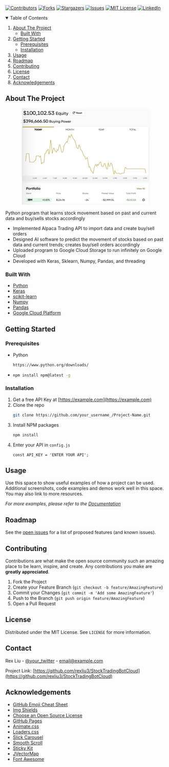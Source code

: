 [![Contributors][contributors-shield]][contributors-url]
[![Forks][forks-shield]][forks-url]
[![Stargazers][stars-shield]][stars-url]
[![Issues][issues-shield]][issues-url]
[![MIT License][license-shield]][license-url]
[![LinkedIn][linkedin-shield]][linkedin-url]

<!-- TABLE OF CONTENTS -->
<details open="open">
  <summary>Table of Contents</summary>
  <ol>
    <li>
      <a href="#about-the-project">About The Project</a>
      <ul>
        <li><a href="#built-with">Built With</a></li>
      </ul>
    </li>
    <li>
      <a href="#getting-started">Getting Started</a>
      <ul>
        <li><a href="#prerequisites">Prerequisites</a></li>
        <li><a href="#installation">Installation</a></li>
      </ul>
    </li>
    <li><a href="#usage">Usage</a></li>
    <li><a href="#roadmap">Roadmap</a></li>
    <li><a href="#contributing">Contributing</a></li>
    <li><a href="#license">License</a></li>
    <li><a href="#contact">Contact</a></li>
    <li><a href="#acknowledgements">Acknowledgements</a></li>
  </ol>
</details>



<!-- ABOUT THE PROJECT -->
## About The Project
<p align="center">
  <img width="400" height="300" src="images/screenshot.png">
</p>

Python program that learns stock movement based on past and current data and buy/sells stocks accordingly
* Implemented Alpaca Trading API to import data and create buy/sell orders
* Designed AI software to predict the movement of stocks based on past data and current trends; creates buy/sell orders accordingly
* Uploaded program to Google Cloud Storage to run infinitely on Google Cloud
* Developed with Keras, Sklearn, Numpy, Pandas, and threading

### Built With
* [Python](https://www.python.org/)
* [Keras](https://keras.io/)
* [scikit-learn](https://scikit-learn.org/)
* [Numpy](https://numpy.org/)
* [Pandas](https://pandas.pydata.org/)
* [Google Cloud Platform](https://cloud.google.com/)


## Getting Started
### Prerequisites
* Python
  ```sh
  https://www.python.org/downloads/
  ```
* 
  ```sh
  npm install npm@latest -g
  ```

### Installation

1. Get a free API Key at [https://example.com](https://example.com)
2. Clone the repo
   ```sh
   git clone https://github.com/your_username_/Project-Name.git
   ```
3. Install NPM packages
   ```sh
   npm install
   ```
4. Enter your API in `config.js`
   ```JS
   const API_KEY = 'ENTER YOUR API';
   ```



<!-- USAGE EXAMPLES -->
## Usage

Use this space to show useful examples of how a project can be used. Additional screenshots, code examples and demos work well in this space. You may also link to more resources.

_For more examples, please refer to the [Documentation](https://example.com)_



<!-- ROADMAP -->
## Roadmap

See the [open issues](https://github.com/othneildrew/Best-README-Template/issues) for a list of proposed features (and known issues).



<!-- CONTRIBUTING -->
## Contributing

Contributions are what make the open source community such an amazing place to be learn, inspire, and create. Any contributions you make are **greatly appreciated**.

1. Fork the Project
2. Create your Feature Branch (`git checkout -b feature/AmazingFeature`)
3. Commit your Changes (`git commit -m 'Add some AmazingFeature'`)
4. Push to the Branch (`git push origin feature/AmazingFeature`)
5. Open a Pull Request



<!-- LICENSE -->
## License

Distributed under the MIT License. See `LICENSE` for more information.



<!-- CONTACT -->
## Contact

Rex Liu - [@your_twitter](https://twitter.com/your_username) - email@example.com

Project Link: [https://github.com/rexliu3/StockTradingBotCloud](https://github.com/rexliu3/StockTradingBotCloud)



<!-- ACKNOWLEDGEMENTS -->
## Acknowledgements
* [GitHub Emoji Cheat Sheet](https://www.webpagefx.com/tools/emoji-cheat-sheet)
* [Img Shields](https://shields.io)
* [Choose an Open Source License](https://choosealicense.com)
* [GitHub Pages](https://pages.github.com)
* [Animate.css](https://daneden.github.io/animate.css)
* [Loaders.css](https://connoratherton.com/loaders)
* [Slick Carousel](https://kenwheeler.github.io/slick)
* [Smooth Scroll](https://github.com/cferdinandi/smooth-scroll)
* [Sticky Kit](http://leafo.net/sticky-kit)
* [JVectorMap](http://jvectormap.com)
* [Font Awesome](https://fontawesome.com)


[contributors-shield]: https://img.shields.io/github/contributors/rexliu3/StockTradingBotCloud?style=for-the-badge
[contributors-url]: https://github.com/rexliu3/StockTradingBotCloud/graphs/contributors
[forks-shield]: https://img.shields.io/github/forks/rexliu3/StockTradingBotCloud?style=for-the-badge
[forks-url]: https://github.com/rexliu3/StockTradingBotCloud/network/members
[stars-shield]: https://img.shields.io/github/stars/rexliu3/StockTradingBotCloud?style=for-the-badge
[stars-url]: https://github.com/rexliu3/StockTradingBotCloud/stargazers
[issues-shield]: https://img.shields.io/github/issues/rexliu3/StockTradingBotCloud?style=for-the-badge
[issues-url]: https://github.com/rexliu3/StockTradingBotCloud/issues
[license-shield]: https://img.shields.io/github/license/othneildrew/Best-README-Template.svg?style=for-the-badge
[license-url]: https://github.com/rexliu3/StockTradingBotCloud/blob/master/LICENSE.txt
[linkedin-shield]: https://img.shields.io/badge/-LinkedIn-black.svg?style=for-the-badge&logo=linkedin&colorB=555
[linkedin-url]: https://linkedin.com/in/rexliu3
